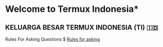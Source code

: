 # Welcome to Termux Indonesia*
## KELUARGA BESAR TERMUX INDONESIA (TI) 🇮🇩

Rules For Asking Questions
$ [Rules for asking](s.id/rules-for-asking)
